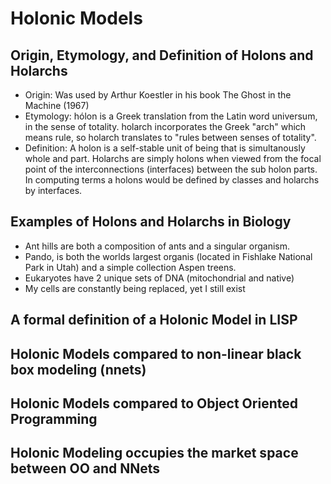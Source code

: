 # Holonic Models 
## Origin, Etymology, and Definition of Holons and Holarchs
- Origin: Was used by Arthur Koestler in his book The Ghost in the Machine (1967)
- Etymology:  hólon is a Greek translation from the Latin word universum, in the sense of totality. holarch incorporates the Greek "arch" which means rule, so holarch translates to "rules between senses of totality".
- Definition: A holon is a self-stable unit of being that is simultanously whole and part. Holarchs are simply holons when viewed from the focal point of the interconnections (interfaces) between the sub holon parts. In computing terms a holons would be defined by classes and holarchs by interfaces.
## Examples of Holons and Holarchs in Biology
- Ant hills are both a composition of ants and a singular organism.
- Pando, is both the worlds largest organis (located in Fishlake National Park in Utah) and a simple collection Aspen treens.
- Eukaryotes have 2 unique sets of DNA (mitochondrial and native)
- My cells are constantly being replaced, yet I still exist
## A formal definition of a Holonic Model in LISP
## Holonic Models compared to non-linear black box modeling (nnets)
## Holonic Models compared to Object Oriented Programming
## Holonic Modeling occupies the market space between OO and NNets
